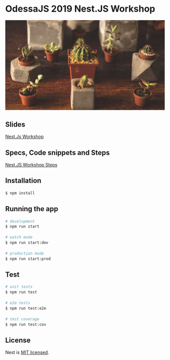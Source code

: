 # OdessaJS 2019 Nest.JS Workshop 

![Flower Pots](public/flower-pots.jpeg)


## Slides

[Nest.Js Workshop](https://slides.com/andreykucherenko/nestjs-71#/)

## Specs, Code snippets and Steps

[Nest.JS Workshop Steps](https://www.notion.so/OdessaJS-2019-NestJS-Workshop-54e13c1be57842a6ba42da0eb665d39e)

## Installation

```bash
$ npm install
```

## Running the app

```bash
# development
$ npm run start

# watch mode
$ npm run start:dev

# production mode
$ npm run start:prod
```

## Test

```bash
# unit tests
$ npm run test

# e2e tests
$ npm run test:e2e

# test coverage
$ npm run test:cov
```

## License

  Nest is [MIT licensed](LICENSE).
